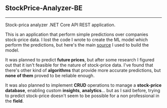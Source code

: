 ## StockPrice-Analyzer-BE

---

Stock-prica analyzer .NET Core API REST application.

This is an application that perform simple predictions over companies stock-price data.
I lost the code I wrote to create the ML model which perform the predictions, but here's the main [source](https://www.askpython.com/python/examples/stock-price-prediction-python) I used to build the model.

It was planned to predict **future prices**, but after some research I figured out that it isn't feasible for the nature of stock-price data. I've found that there's other kind of **algorithms** that provide more accurate predictions, but **none of them** proved to be reliable enough.

It was also planned to implement **CRUD** operations to manage a **stock-price database**, enabling custom **insights**, **analytics**... but as I said before, trying to predict stock-price doesn't seem to be possible for a non professional in the **field**.
